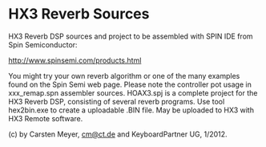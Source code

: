 HX3 Reverb Sources
==================

HX3 Reverb DSP sources and project to be assembled with SPIN IDE from Spin Semiconductor:

http://www.spinsemi.com/products.html

You might try your own reverb algorithm or one of the many examples found on the Spin Semi web page. Please note the controller pot usage in xxx_remap.spn assembler sources. HOAX3.spj is a complete project for the HX3 Reverb DSP, consisting of several reverb programs. Use tool hex2bin.exe to create a uploadable .BIN file. May be uploaded to HX3 with HX3 Remote software.

(c) by Carsten Meyer, cm@ct.de and KeyboardPartner UG, 1/2012.
